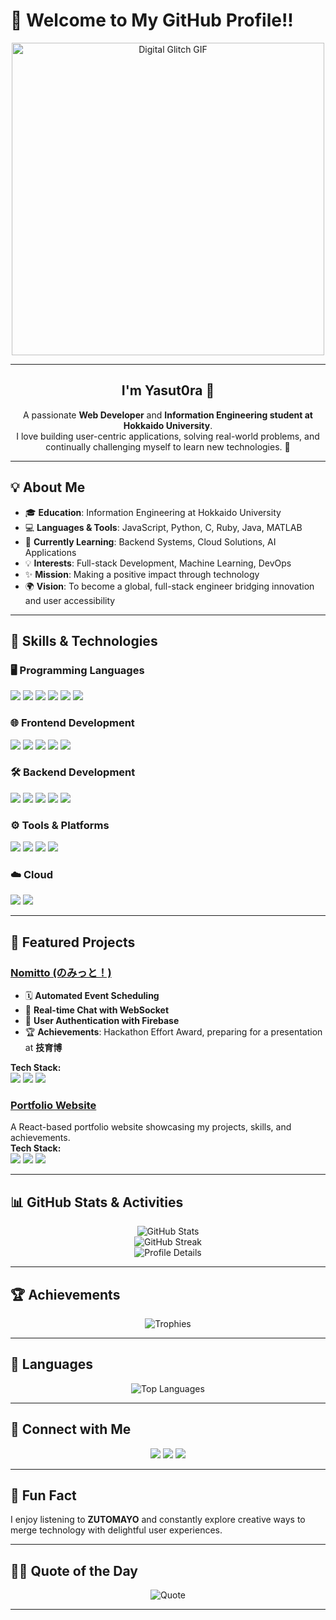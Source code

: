 # 👋 Welcome to My GitHub Profile!!

<p align="center">
  <img src="https://media.giphy.com/media/jdPMeyv9rn0hZHh8n9/giphy.gif" alt="Digital Glitch GIF" width="500" />
</p>

---

<h2 align="center">I'm Yasut0ra 🌟</h2>

<p align="center">
  A passionate <strong>Web Developer</strong> and <strong>Information Engineering student at Hokkaido University</strong>.<br>
  I love building user-centric applications, solving real-world problems, and continually challenging myself to learn new technologies. 🚀
</p>

---

## 💡 About Me

- 🎓 **Education**: Information Engineering at Hokkaido University  
- 💻 **Languages & Tools**: JavaScript, Python, C, Ruby, Java, MATLAB  
- 🌱 **Currently Learning**: Backend Systems, Cloud Solutions, AI Applications  
- 💡 **Interests**: Full-stack Development, Machine Learning, DevOps  
- ✨ **Mission**: Making a positive impact through technology  
- 🌍 **Vision**: To become a global, full-stack engineer bridging innovation and user accessibility

---

## 🔧 Skills & Technologies

### 🖥️ Programming Languages

<p>
  <img src="https://img.shields.io/badge/JavaScript-F7DF1E?style=flat-square&logo=javascript&logoColor=black" />
  <img src="https://img.shields.io/badge/Python-3776AB?style=flat-square&logo=python&logoColor=white" />
  <img src="https://img.shields.io/badge/C-00599C?style=flat-square&logo=c&logoColor=white" />
  <img src="https://img.shields.io/badge/Ruby-CC342D?style=flat-square&logo=ruby&logoColor=white" />
  <img src="https://img.shields.io/badge/Java-007396?style=flat-square&logo=java&logoColor=white" />
  <img src="https://img.shields.io/badge/MATLAB-0076A8?style=flat-square&logo=mathworks&logoColor=white" />
</p>

### 🌐 Frontend Development

<p>
  <img src="https://img.shields.io/badge/HTML5-E34F26?style=flat-square&logo=html5&logoColor=white" />
  <img src="https://img.shields.io/badge/CSS3-1572B6?style=flat-square&logo=css3&logoColor=white" />
  <img src="https://img.shields.io/badge/Bootstrap-7952B3?style=flat-square&logo=bootstrap&logoColor=white" />
  <img src="https://img.shields.io/badge/Tailwind_CSS-38B2AC?style=flat-square&logo=tailwind-css&logoColor=white" />
  <img src="https://img.shields.io/badge/React-61DAFB?style=flat-square&logo=react&logoColor=black" />
</p>

### 🛠 Backend Development

<p>
  <img src="https://img.shields.io/badge/Node.js-339933?style=flat-square&logo=node.js&logoColor=white" />
  <img src="https://img.shields.io/badge/Express.js-000000?style=flat-square&logo=express&logoColor=white" />
  <img src="https://img.shields.io/badge/Ruby_on_Rails-CC0000?style=flat-square&logo=ruby-on-rails&logoColor=white" />
  <img src="https://img.shields.io/badge/MongoDB-47A248?style=flat-square&logo=mongodb&logoColor=white" />
  <img src="https://img.shields.io/badge/Firebase-FFCA28?style=flat-square&logo=firebase&logoColor=black" />
</p>

### ⚙️ Tools & Platforms

<p>
  <img src="https://img.shields.io/badge/Git-F05032?style=flat-square&logo=git&logoColor=white" />
  <img src="https://img.shields.io/badge/GitHub-181717?style=flat-square&logo=github&logoColor=white" />
  <img src="https://img.shields.io/badge/VS%20Code-007ACC?style=flat-square&logo=visual-studio-code&logoColor=white" />
  <img src="https://img.shields.io/badge/Cursor-000000?style=flat-square&logo=cursor&logoColor=white" />
</p>

### ☁️ Cloud

<p>
  <img src="https://img.shields.io/badge/AWS-232F3E?style=flat-square&logo=amazon-aws&logoColor=white" />
  <img src="https://img.shields.io/badge/Vercel-000000?style=flat-square&logo=vercel&logoColor=white" />
</p>

---

## 🌟 Featured Projects

### [Nomitto (のみっと！)](https://github.com/Team-Futsukayoi/Nomikai-Setting-App)

- 🗓 **Automated Event Scheduling**
- 💬 **Real-time Chat with WebSocket**
- 👥 **User Authentication with Firebase**
- 🏆 **Achievements**: Hackathon Effort Award, preparing for a presentation at **技育博**

**Tech Stack:**  
<img src="https://img.shields.io/badge/React-61DAFB?style=flat-square&logo=react&logoColor=black" />
<img src="https://img.shields.io/badge/Firebase-FFCA28?style=flat-square&logo=firebase&logoColor=black" />
<img src="https://img.shields.io/badge/Vercel-000000?style=flat-square&logo=vercel&logoColor=white" />

### [Portfolio Website](https://yasut0ra-portfolio.vercel.app/)

A React-based portfolio website showcasing my projects, skills, and achievements.  
**Tech Stack:**  
<img src="https://img.shields.io/badge/React-61DAFB?style=flat-square&logo=react&logoColor=black" />
<img src="https://img.shields.io/badge/Tailwind_CSS-38B2AC?style=flat-square&logo=tailwind-css&logoColor=white" />
<img src="https://img.shields.io/badge/Vercel-000000?style=flat-square&logo=vercel&logoColor=white" />

---

## 📊 GitHub Stats & Activities

<p align="center">
  <img src="https://github-readme-stats.vercel.app/api?username=yasut0ra&show_icons=true&theme=radical" alt="GitHub Stats" /><br>
  <img src="https://github-readme-streak-stats.herokuapp.com/?user=yasut0ra&theme=radical" alt="GitHub Streak" /><br>
  <img src="https://github-profile-summary-cards.vercel.app/api/cards/profile-details?username=yasut0ra&theme=radical" alt="Profile Details" /><br>
</p>

---

## 🏆 Achievements

<p align="center">
  <img src="https://github-profile-trophy.vercel.app/?username=yasut0ra&theme=radical&row=1&column=7&no-frame=true" alt="Trophies" />
</p>

---

## 💬 Languages

<p align="center">
  <img src="https://github-readme-stats.vercel.app/api/top-langs/?username=yasut0ra&langs_count=8&theme=radical&layout=compact" alt="Top Languages" />
</p>

---

## 🤝 Connect with Me

<p align="center">
  <a href="mailto:yastar.tkm83@gmail.com"><img src="https://img.shields.io/badge/Email-D14836?style=flat-square&logo=gmail&logoColor=white"/></a>
  <a href="https://x.com/YaSut0ra94970"><img src="https://img.shields.io/badge/X-1DA1F2?style=flat-square&logo=x&logoColor=white"/></a>
  <a href="https://www.linkedin.com/in/takuma-yasuda-7a332533b/"><img src="https://img.shields.io/badge/LinkedIn-0A66C2?style=flat-square&logo=linkedin&logoColor=white"/></a>
</p>

---

## 🎵 Fun Fact

I enjoy listening to **ZUTOMAYO** and constantly explore creative ways to merge technology with delightful user experiences.

---

## 🐱‍💻 Quote of the Day

<p align="center">
  <img src="https://quotes-github-readme.vercel.app/api?type=horizontal&theme=radical" alt="Quote" />
</p>

---


